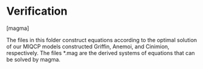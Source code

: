 # Verification

[magma]

The files in this folder construct equations according to the optimal solution of our MIQCP models constructed Griffin, Anemoi, and Cinimion, respectively. The files *.mag  are the derived systems of equations that can be solved by magma.
